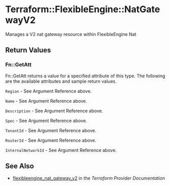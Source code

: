# Terraform::FlexibleEngine::NatGatewayV2

Manages a V2 nat gateway resource within FlexibleEngine Nat

## Return Values

### Fn::GetAtt

Fn::GetAtt returns a value for a specified attribute of this type. The following are the available attributes and sample return values.

`Region` - See Argument Reference above.

`Name` - See Argument Reference above.

`Description` - See Argument Reference above.

`Spec` - See Argument Reference above.

`TenantId` - See Argument Reference above.

`RouterId` - See Argument Reference above.

`InternalNetworkId` - See Argument Reference above.

## See Also

* [flexibleengine_nat_gateway_v2](https://www.terraform.io/docs/providers/flexibleengine/r/nat_gateway_v2.html) in the _Terraform Provider Documentation_